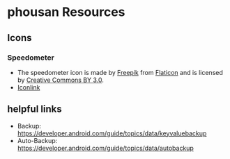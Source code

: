 # phousan Resources

## Icons
### Speedometer
* The speedometer icon is made by [Freepik](http://www.freepik.com) from [Flaticon](https://www.flaticon.com/) and is licensed by [Creative Commons BY 3.0](http://creativecommons.org/licenses/by/3.0/).
* [Iconlink](https://www.flaticon.com/free-icon/speedometer_610106)


## helpful links
* Backup: https://developer.android.com/guide/topics/data/keyvaluebackup
* Auto-Backup: https://developer.android.com/guide/topics/data/autobackup



